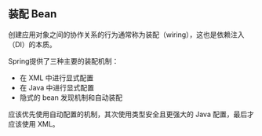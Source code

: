 ## 装配 Bean ##

创建应用对象之间的协作关系的行为通常称为装配（wiring），这也是依赖注入（DI）的本质。

Spring提供了三种主要的装配机制：

* 在 XML 中进行显式配置
* 在 Java 中进行显式配置
* 隐式的 bean 发现机制和自动装配 

应该优先使用自动配置的机制，其次使用类型安全且更强大的 Java 配置，最后才应该使用 XML。